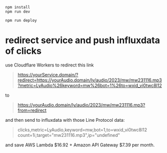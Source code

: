 ```
npm install
npm run dev
```

```
npm run deploy
```

# redirect service and push influxdata of clicks


use Cloudflare Workers to redirect this link

> https://yourService.domain/?redirect=https://yourAudio.domain/ly/audio/2023/mw/mw231116.mp3?metric=LyAudio%26keyword=mw%26bot=1%26to=wxid_vi0twc8l12

to

> https://yourAudio.domain/ly/audio/2023/mw/mw231116.mp3?from=redirect

and then send to influxdata with those Line Protocol data:

> clicks,metric=LyAudio,keyword=mw,bot=1,to=wxid_vi0twc8l12 count=1i,target="mw231116.mp3",ip="undefined"

and save AWS Lambda $16.92 + Amazon API Gateway $7.39 per month.